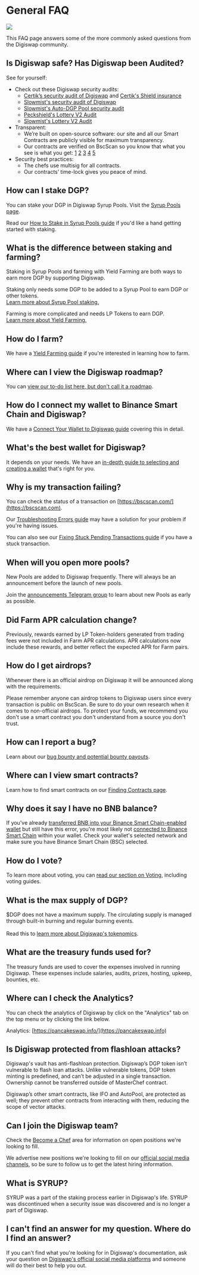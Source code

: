 # General FAQ

![](<../.gitbook/assets/docs masthead (17).png>)

This FAQ page answers some of the more commonly asked questions from the Digiswap community.

## Is Digiswap safe? Has Digiswap been Audited?

See for yourself:

* Check out these Digiswap security audits:&#x20;
  * [Certik’s security audit of Digiswap](https://www.certik.org/projects/pancakeswap) and [Certik's Shield insurance](https://shield.certik.foundation)
  * [Slowmist's security audit of Digiswap](https://github.com/slowmist/Knowledge-Base/blob/master/open-report/Smart%20Contract%20Security%20Audit%20Report%20%20-%20Digiswap.pdf)
  * [Slowmist's Auto-DGP Pool security audit](https://github.com/slowmist/Knowledge-Base/blob/master/open-report/Smart%20Contract%20Security%20Audit%20Report%20-%20CakeVault.pdf)
  * [Peckshield's Lottery V2 Audit](https://github.com/peckshield/publications/blob/master/audit\_reports/PeckShield-Audit-Report-PancakeswapLottery-v1.0.pdf)
  * [Slowmist's Lottery V2 Audit](https://github.com/slowmist/Knowledge-Base/blob/master/open-report/Smart%20Contract%20Security%20Audit%20Report%20-%20Digiswap%20Lottery.pdf)
* Transparent:
  * We’re built on open-source software: our site and all our Smart Contracts are publicly visible for maximum transparency.&#x20;
  * Our contracts are verified on BscScan so you know that what you see is what you get: [1](https://bscscan.com/address/0x10ED43C718714eb63d5aA57B78B54704E256024E) [2](https://bscscan.com/address/0x73feaa1ee314f8c655e354234017be2193c9e24e#code) [3](https://bscscan.com/address/0xbcfccbde45ce874adcb698cc183debcf17952812) [4](https://bscscan.com/address/0x1b96b92314c44b159149f7e0303511fb2fc4774f#code) [5](https://bscscan.com/address/0x92E8CeB7eAeD69fB6E4d9dA43F605D2610214E68)&#x20;
* Security best practices:
  * The chefs use multisig for all contracts.
  * Our contracts’ time-lock gives you peace of mind.

## How can I stake DGP?

You can stake your DGP in Digiswap Syrup Pools. Visit the [Syrup Pools page](https://pancakeswap.finance/pools).

Read our [How to Stake in Syrup Pools guide](https://docs.digiswap.finance/products/syrup-pool/syrup-pool-guide) if you'd like a hand getting started with staking.

## What is the difference between staking and farming?

Staking in Syrup Pools and farming with Yield Farming are both ways to earn more DGP by supporting Digiswap.

Staking only needs some DGP to be added to a Syrup Pool to earn DGP or other tokens.\
[Learn more about Syrup Pool staking.](https://docs.digiswap.finance/products/syrup-pool)

Farming is more complicated and needs LP Tokens to earn DGP.\
[Learn more about Yield Farming.](https://docs.digiswap.finance/products/yield-farming)

## How do I farm?

We have a [Yield Farming guide](https://docs.digiswap.finance/products/yield-farming/how-to-use-farms) if you're interested in learning how to farm.

## Where can I view the Digiswap roadmap?

You can [view our to-do list here, but don't call it a roadmap](https://docs.digiswap.finance/roadmap).

## How do I connect my wallet to Binance Smart Chain and Digiswap?

We have a [Connect Your Wallet to Digiswap guide](https://docs.digiswap.finance/get-started/connection-guide) covering this in detail.

## What's the best wallet for Digiswap?

It depends on your needs. We have an [in-depth guide to selecting and creating a wallet](https://docs.digiswap.finance/get-started/wallet-guide) that's right for you.

## Why is my transaction failing?

You can check the status of a transaction on [https://bscscan.com/](https://bscscan.com).

Our [Troubleshooting Errors guide](https://docs.digiswap.finance/help/troubleshooting) may have a solution for your problem if you're having issues.

You can also see our [Fixing Stuck Pending Transactions guide](https://docs.digiswap.finance/help/unsticking-a-transaction-stuck-as-pending-with-metamask) if you have a stuck transaction.

## When will you open more pools?

New Pools are added to Digiswap frequently. There will always be an announcement before the launch of new pools.

Join the [announcements Telegram group](https://t.me/DigiswapAnn) to learn about new Pools as early as possible.

## Did Farm APR calculation change?

Previously, rewards earned by LP Token-holders generated from trading fees were not included in Farm APR calculations. APR calculations now include these rewards, and better reflect the expected APR for Farm pairs.

## How do I get airdrops?

Whenever there is an official airdrop on Digiswap it will be announced along with the requirements.

Please remember anyone can airdrop tokens to Digiswap users since every transaction is public on BscScan. Be sure to do your own research when it comes to non-official airdrops. To protect your funds, we recommend you don't use a smart contract you don't understand from a source you don't trust.

## How can I report a bug?

Learn about our [bug bounty and potential bounty payouts](https://docs.digiswap.finance/code/bug-bounty).

## Where can I view smart contracts?

Learn how to find smart contracts on our [Finding Contracts page](https://docs.digiswap.finance/code/smart-contracts/finding-contracts).

## Why does it say I have no BNB balance?

If you've already [transferred BNB into your Binance Smart Chain-enabled wallet](https://docs.digiswap.finance/get-started/bep20-guide) but still have this error, you're most likely not [connected to Binance Smart Chain](https://docs.digiswap.finance/get-started/connection-guide) within your wallet. Check your wallet's selected network and make sure you have Binance Smart Chain (BSC) selected.

## How do I vote?

To learn more about voting, you can [read our section on Voting](https://docs.digiswap.finance/products/voting), including voting guides.

## What is the max supply of DGP?

$DGP does not have a maximum supply. The circulating supply is managed through built-in burning and regular burning events.\
\
Read this to [learn more about Digiswap's tokenomics](https://docs.digiswap.finance/tokenomics/cake).

## What are the treasury funds used for?

The treasury funds are used to cover the expenses involved in running Digiswap. These expenses include salaries, audits, prizes, hosting, upkeep, bounties, etc.

## Where can I check the Analytics?

You can check the analytics of Digiswap by click on the "Analytics" tab on the top menu or by clicking the link below.

Analytics: [https://pancakeswap.info/](https://pancakeswap.info)

## Is Digiswap protected from flashloan attacks?

Digiswap's vault has anti-flashloan protection. Digiswap’s DGP token isn’t vulnerable to flash loan attacks. Unlike vulnerable tokens, DGP token minting is predefined, and can’t be adjusted in a single transaction. Ownership cannot be transferred outside of MasterChef contract.

Digiswap’s other smart contracts, like IFO and AutoPool, are protected as well; they prevent other contracts from interacting with them, reducing the scope of vector attacks.

## Can I join the Digiswap team?

Check the [Become a Chef](https://docs.digiswap.finance/hiring/become-a-chef) area for information on open positions we're looking to fill.

We advertise new positions we're looking to fill on our [official social media channels](https://docs.digiswap.finance/contact-us/telegram), so be sure to follow us to get the latest hiring information.

## What is SYRUP?

SYRUP was a part of the staking process earlier in Digiswap's life. SYRUP was discontinued when a security issue was discovered and is no longer a part of Digiswap.

## I can't find an answer for my question. Where do I find an answer?

If you can't find what you're looking for in Digiswap's documentation, ask your question on [Digiswap's official social media platforms](https://docs.digiswap.finance/contact-us/telegram) and someone will do their best to help you out.

